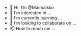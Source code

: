 - 👋 Hi, I’m @Maimaikko
- 👀 I’m interested in ...
- 🌱 I’m currently learning ...
- 💞️ I’m looking to collaborate on ...
- 📫 How to reach me ...

<!---
Maimaikko/Maimaikko is a ✨ special ✨ repository because its `README.md` (this file) appears on your GitHub profile.
You can click the Preview link to take a look at your changes.
--->
